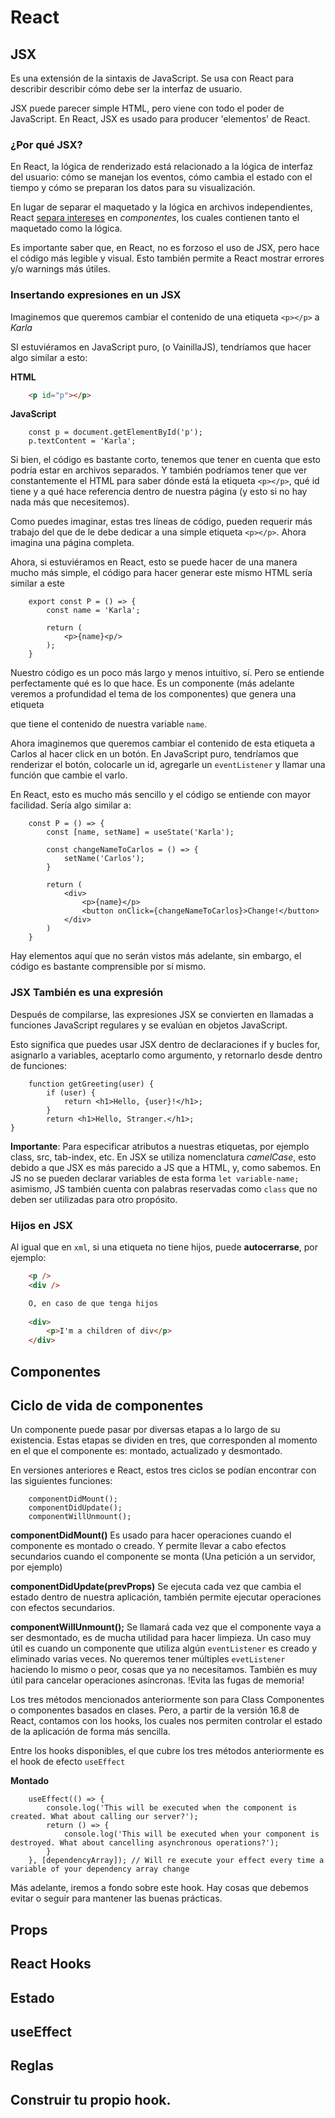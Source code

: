 # React

## JSX
Es una extensión de la sintaxis de JavaScript. Se usa con React para describir describir cómo debe ser la interfaz de usuario.

JSX puede parecer simple HTML, pero viene con todo el poder de JavaScript. En React, JSX es usado para producer 'elementos' de React.

### ¿Por qué JSX?
En React, la lógica de renderizado está relacionado a la lógica de interfaz del usuario: cómo se manejan los eventos, cómo cambia el estado con el tiempo y cómo se preparan los datos para su visualización.

En lugar de separar el maquetado y la lógica en archivos independientes, React [separa intereses](http://www.limni.net) en *componentes*, los cuales contienen tanto el maquetado como la lógica.

Es importante saber que, en React, no es forzoso el uso de JSX, pero hace el código más legible y visual. Esto también permite a React mostrar errores y/o warnings más útiles.

### Insertando expresiones en un JSX
Imaginemos que queremos cambiar el contenido de una etiqueta `<p></p>` a *Karla*

SI estuviéramos en JavaScript puro, (o VainillaJS), tendríamos que hacer algo similar a esto:

**HTML**
```HTML
    <p id="p"></p>
```
**JavaScript**
```JS
    const p = document.getElementById('p');
    p.textContent = 'Karla';
```
Si bien, el código es bastante corto, tenemos que tener en cuenta que esto podría estar en archivos separados. Y también podríamos tener que ver constantemente el HTML para saber dónde está la etiqueta `<p></p>`, qué id tiene y a qué hace referencia dentro de nuestra página (y esto si no hay nada más que necesitemos). 

Como puedes imaginar, estas tres líneas de código, pueden requerir más trabajo del que de le debe dedicar a una simple etiqueta `<p></p>`. Ahora imagina una página completa.

Ahora, si estuviéramos en React, esto se puede hacer de una manera mucho más simple, el código para hacer generar este mismo HTML sería similar a este

```JSX
    export const P = () => {
        const name = 'Karla';

        return (
            <p>{name}<p/>
        );
    }
```

Nuestro código es un poco más largo y menos intuitivo, sí. Pero se entiende perfectamente qué es lo que hace. Es un componente (más adelante veremos a profundidad el tema de los componentes) que genera una etiqueta <p></p> que tiene el contenido de nuestra variable `name`.

Ahora imaginemos que queremos cambiar el contenido de esta etiqueta a Carlos al hacer click en un botón. En JavaScript puro, tendríamos que renderizar el botón, colocarle un id, agregarle un `eventListener` y llamar una función que cambie el varlo.

En React, esto es mucho más sencillo y el código se entiende con mayor facilidad. Sería algo similar a: 

```JSX
    const P = () => {
        const [name, setName] = useState('Karla');

        const changeNameToCarlos = () => {
            setName('Carlos');
        }

        return (
            <div>
                <p>{name}</p>
                <button onClick={changeNameToCarlos}>Change!</button>
            </div>
        )
    }
```

Hay elementos aquí que no serán vistos más adelante, sin embargo, el código es bastante comprensible por sí mismo.


### JSX También es una expresión
Después de compilarse, las expresiones JSX se convierten en llamadas a funciones JavaScript regulares y se evalúan en objetos JavaScript.

Esto significa que puedes usar JSX dentro de declaraciones if y bucles for, asignarlo a variables, aceptarlo como argumento, y retornarlo desde dentro de funciones:

```JSX
    function getGreeting(user) {
        if (user) {
            return <h1>Hello, {user}!</h1>;
        }
        return <h1>Hello, Stranger.</h1>;
}

```

**Importante**: Para especificar atributos a nuestras etiquetas, por ejemplo class, src, tab-index, etc. En JSX se utiliza nomenclatura *camelCase*, esto debido a que JSX es más parecido a JS que a HTML, y, como sabemos. En JS no se pueden declarar variables de esta forma `let variable-name;` asimismo, JS también cuenta con palabras reservadas como `class` que no deben ser utilizadas para otro propósito.

### Hijos en JSX
Al igual que en `xml`, si una etiqueta no tiene hijos, puede **autocerrarse**, por ejemplo:
```HTML
    <p />
    <div />

    O, en caso de que tenga hijos
    
    <div>
        <p>I'm a children of div</p>
    </div>
```

## Componentes

## Ciclo de vida de componentes
Un componente puede pasar por diversas etapas a lo largo de su existencia. Estas etapas se dividen en tres, que corresponden al momento en el que el componente es: montado, actualizado y desmontado.

En versiones anteriores e React, estos tres ciclos se podían encontrar con las siguientes funciones:

```JSX
    componentDidMount();
    componentDidUpdate();
    componentWillUnmount();
```

**componentDidMount()** Es usado para hacer operaciones cuando el componente es montado o creado. Y permite llevar a cabo efectos secundarios cuando el componente se monta (Una petición a un servidor, por ejemplo)

**componentDidUpdate(prevProps)** Se ejecuta cada vez que cambia el estado dentro de nuestra aplicación, también permite ejecutar operaciones con efectos secundarios.

**componentWillUnmount();** Se llamará cada vez que el componente vaya a ser desmontado, es de mucha utilidad para hacer limpieza. Un caso muy útil es cuando un componente que utiliza algún `eventListener` es creado y eliminado varias veces. No queremos tener múltiples `evetListener` haciendo lo mismo o peor, cosas que ya no necesitamos. También es muy útil para cancelar operaciones asíncronas. !Evita las fugas de memoria!

Los tres métodos mencionados anteriormente son para Class Componentes o componentes basados en clases. Pero, a partir de la versión 16.8 de React, contamos con los hooks, los cuales nos permiten controlar el estado de la aplicación de forma más sencilla. 

Entre los hooks disponibles, el que cubre los tres métodos anteriormente es el hook de efecto `useEffect`

**Montado**
```JSX
    useEffect(() => {
        console.log('This will be executed when the component is created. What about calling our server?');
        return () => {
            console.log('This will be executed when your component is destroyed. What about cancelling asynchronous operations?');
        }
    }, [dependencyArray]); // Will re execute your effect every time a variable of your dependency array change
```

Más adelante, iremos a fondo sobre este hook. Hay cosas que debemos evitar o seguir para mantener las buenas prácticas.

## Props

## React Hooks

## Estado

## useEffect

## Reglas

## Construir tu propio hook.
